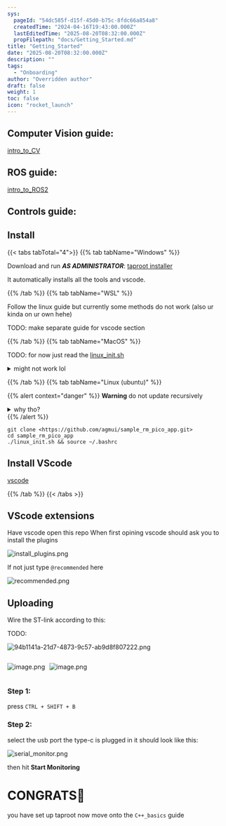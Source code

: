 ```yaml
---
sys:
  pageId: "54dc585f-d15f-45d0-b75c-8fdc66a854a8"
  createdTime: "2024-04-16T19:43:00.000Z"
  lastEditedTime: "2025-08-20T08:32:00.000Z"
  propFilepath: "docs/Getting_Started.md"
title: "Getting_Started"
date: "2025-08-20T08:32:00.000Z"
description: ""
tags:
  - "Onboarding"
author: "Overridden author"
draft: false
weight: 1
toc: false
icon: "rocket_launch"
---
```


## Computer Vision guide:

[intro_to_CV](https://agmui.github.io/notion2hugo_test/docs/guides/intro_to_cv/cv_setup/)

## ROS guide:

[intro_to_ROS2](https://agmui.github.io/notion2hugo_test/docs/guides/intro_to_ros2/getting-started-with-ros2/)

## Controls guide:

## Install

{{< tabs tabTotal="4">}}
{{% tab tabName="Windows" %}}

Download and run _**AS ADMINISTRATOR**_: [taproot installer](https://github.com/Thornbots/TeachingFreshies/releases/tag/1.0)

It automatically installs all the tools and vscode.

{{% /tab %}}
{{% tab tabName="WSL" %}}

Follow the linux guide but currently some methods do not work (also ur kinda on ur own hehe)

TODO: make separate guide for vscode section

{{% /tab %}}
{{% tab tabName="MacOS" %}}

TODO: for now just read the [linux_init.sh](https://github.com/agmui/sample_rm_pico_app/blob/main/linux_init.sh)

<details>
<summary>might not work lol</summary>

`brew install libusb pkg-config`

Next install: [vscode](https://code.visualstudio.com/Download)

</details>

{{% /tab %}}
{{% tab tabName="Linux (ubuntu)" %}}

{{% alert context="danger" %}}
**Warning** do not update recursively
<details>
<summary>why tho?</summary>
There are some submodules that may go on for a while (like tinyusb) and I highly
recommend you don't need to get them.
If you want to see what submodules I update just look in `linux_init.sh`
</details>
{{% /alert %}}

```shell
git clone <https://github.com/agmui/sample_rm_pico_app.git>
cd sample_rm_pico_app
./linux_init.sh && source ~/.bashrc
```

## Install VScode

[vscode](https://code.visualstudio.com/Download)

{{% /tab %}}
{{< /tabs >}}

## VScode extensions

Have vscode open this repo
When first opining vscode should ask you to install the plugins

![install_plugins.png](https://prod-files-secure.s3.us-west-2.amazonaws.com/d518164a-d88e-44d1-a4ee-3adb3bd8bce0/89bd30f0-1825-4e77-867b-0a41ce370880/install_plugins.png?X-Amz-Algorithm=AWS4-HMAC-SHA256&X-Amz-Content-Sha256=UNSIGNED-PAYLOAD&X-Amz-Credential=ASIAZI2LB466U3IXHVC4%2F20251014%2Fus-west-2%2Fs3%2Faws4_request&X-Amz-Date=20251014T012404Z&X-Amz-Expires=3600&X-Amz-Security-Token=IQoJb3JpZ2luX2VjEKj%2F%2F%2F%2F%2F%2F%2F%2F%2F%2FwEaCXVzLXdlc3QtMiJHMEUCIFNtHvRyJy5t%2FfgYRXofIg8vmwjTcFKx4MrnlAgf1o7iAiEA3fF2j%2BCsLW%2B955yyw6nrqRp093eBPsC3tH%2B%2B6d80ywQq%2FwMIURAAGgw2Mzc0MjMxODM4MDUiDLo6Xu6YzWtcRVLfbSrcA%2BKcumJnPA42f0QqC8hkoPfrwpgZ6AGG4MeUYdveQoOARlwb7oehCaiYtlvxNoS%2FdAfjcnHgYPSjBN4HGbUIAoAXSi9WE3nhlQ6iwPgaMLFCj9Ad6Q7DpYI%2FTuGdlT6uEVGMkJE6Bt%2Fx6fKd%2FpQpnwJrruF67XYpLKEdO0%2BuwnLshCCeN0HrwfHzb0gl4SRSEDWWyljD2G1IdI6uiv55%2BvYBN0bRO0xeSWFxlKfuekeCPsGy5b7N7w3Rjjvw%2BkzBGAWu5iwKrkwUJ1IN8zF0QAzPjDGZN6vnNO%2FczNRkk4QQcDdaSGnc5yROGX2nFiE0dGKsbLs0O7ddgtct9%2BVWM30%2FrkIWpqv6WVoAb8C1Ap5kHfPvHGr43AxnEStjAfTNYff3sw8YhHIHupZ7hXhIhwOTN1cWRMrJbF%2FuvYgGvwkNFSgoLyoDy3Yo%2B5ybO2C1iRY%2BquaXmpyGhar%2BW2qcfYL7kQw7NaVh0EkGJisL4HRuoU9zXSNIS9IPlzpYMH5NYJHvMLonXYN5EIcHwO%2Fep3O7bQJrtREQI6JnQzkOCfaV%2FlCIXnnFb9Jexf98DzIa6EjOz48Khb0exLvMz%2B86w0rdHMEN3AbfmkU1RHzi0ptarJUX%2FiIip389wsY8MP6ptscGOqUBh9p2yTC9PTyjkj1Mqt4OWVUNxT7LeAQg3cH4yQBgFRcIuwVspxX9zGMQ4Spg0GOjoOJ5okWasP%2FWONd5RNcpOu5eSd5fvHMy%2BHZdnD%2FTvW%2FOEzBtlxR23F18cMrTBmsW6neq1txxLvvp3qwKwUXDahdUuExeygDeuTgkN2Hy4yuGhs6jr5zkmd8oyfs5%2B9dpfzAXmfnxKs6mSC%2BSjO%2FVW7ejLdcZ&X-Amz-Signature=1ca641711df22dad8c0e2efd1531ab9131b2f6e557144d53d0a713cf4bb2b39b&X-Amz-SignedHeaders=host&x-amz-checksum-mode=ENABLED&x-id=GetObject)

If not just type `@recommended` here  

![recommended.png](https://prod-files-secure.s3.us-west-2.amazonaws.com/d518164a-d88e-44d1-a4ee-3adb3bd8bce0/61e661e9-5d85-4dfc-be0d-8d2097a5e793/recommended.png?X-Amz-Algorithm=AWS4-HMAC-SHA256&X-Amz-Content-Sha256=UNSIGNED-PAYLOAD&X-Amz-Credential=ASIAZI2LB466U3IXHVC4%2F20251014%2Fus-west-2%2Fs3%2Faws4_request&X-Amz-Date=20251014T012404Z&X-Amz-Expires=3600&X-Amz-Security-Token=IQoJb3JpZ2luX2VjEKj%2F%2F%2F%2F%2F%2F%2F%2F%2F%2FwEaCXVzLXdlc3QtMiJHMEUCIFNtHvRyJy5t%2FfgYRXofIg8vmwjTcFKx4MrnlAgf1o7iAiEA3fF2j%2BCsLW%2B955yyw6nrqRp093eBPsC3tH%2B%2B6d80ywQq%2FwMIURAAGgw2Mzc0MjMxODM4MDUiDLo6Xu6YzWtcRVLfbSrcA%2BKcumJnPA42f0QqC8hkoPfrwpgZ6AGG4MeUYdveQoOARlwb7oehCaiYtlvxNoS%2FdAfjcnHgYPSjBN4HGbUIAoAXSi9WE3nhlQ6iwPgaMLFCj9Ad6Q7DpYI%2FTuGdlT6uEVGMkJE6Bt%2Fx6fKd%2FpQpnwJrruF67XYpLKEdO0%2BuwnLshCCeN0HrwfHzb0gl4SRSEDWWyljD2G1IdI6uiv55%2BvYBN0bRO0xeSWFxlKfuekeCPsGy5b7N7w3Rjjvw%2BkzBGAWu5iwKrkwUJ1IN8zF0QAzPjDGZN6vnNO%2FczNRkk4QQcDdaSGnc5yROGX2nFiE0dGKsbLs0O7ddgtct9%2BVWM30%2FrkIWpqv6WVoAb8C1Ap5kHfPvHGr43AxnEStjAfTNYff3sw8YhHIHupZ7hXhIhwOTN1cWRMrJbF%2FuvYgGvwkNFSgoLyoDy3Yo%2B5ybO2C1iRY%2BquaXmpyGhar%2BW2qcfYL7kQw7NaVh0EkGJisL4HRuoU9zXSNIS9IPlzpYMH5NYJHvMLonXYN5EIcHwO%2Fep3O7bQJrtREQI6JnQzkOCfaV%2FlCIXnnFb9Jexf98DzIa6EjOz48Khb0exLvMz%2B86w0rdHMEN3AbfmkU1RHzi0ptarJUX%2FiIip389wsY8MP6ptscGOqUBh9p2yTC9PTyjkj1Mqt4OWVUNxT7LeAQg3cH4yQBgFRcIuwVspxX9zGMQ4Spg0GOjoOJ5okWasP%2FWONd5RNcpOu5eSd5fvHMy%2BHZdnD%2FTvW%2FOEzBtlxR23F18cMrTBmsW6neq1txxLvvp3qwKwUXDahdUuExeygDeuTgkN2Hy4yuGhs6jr5zkmd8oyfs5%2B9dpfzAXmfnxKs6mSC%2BSjO%2FVW7ejLdcZ&X-Amz-Signature=1d10a4b9275a1c3fa3fd9686a46779c75acfcebde2ddc49efb0d1426da864846&X-Amz-SignedHeaders=host&x-amz-checksum-mode=ENABLED&x-id=GetObject)

## Uploading

Wire the ST-link according to this:

TODO:

![94b1141a-21d7-4873-9c57-ab9d8f807222.png](https://prod-files-secure.s3.us-west-2.amazonaws.com/d518164a-d88e-44d1-a4ee-3adb3bd8bce0/e5fad17d-ab82-4300-9f4c-505ab4b1202c/94b1141a-21d7-4873-9c57-ab9d8f807222.png?X-Amz-Algorithm=AWS4-HMAC-SHA256&X-Amz-Content-Sha256=UNSIGNED-PAYLOAD&X-Amz-Credential=ASIAZI2LB466U3IXHVC4%2F20251014%2Fus-west-2%2Fs3%2Faws4_request&X-Amz-Date=20251014T012404Z&X-Amz-Expires=3600&X-Amz-Security-Token=IQoJb3JpZ2luX2VjEKj%2F%2F%2F%2F%2F%2F%2F%2F%2F%2FwEaCXVzLXdlc3QtMiJHMEUCIFNtHvRyJy5t%2FfgYRXofIg8vmwjTcFKx4MrnlAgf1o7iAiEA3fF2j%2BCsLW%2B955yyw6nrqRp093eBPsC3tH%2B%2B6d80ywQq%2FwMIURAAGgw2Mzc0MjMxODM4MDUiDLo6Xu6YzWtcRVLfbSrcA%2BKcumJnPA42f0QqC8hkoPfrwpgZ6AGG4MeUYdveQoOARlwb7oehCaiYtlvxNoS%2FdAfjcnHgYPSjBN4HGbUIAoAXSi9WE3nhlQ6iwPgaMLFCj9Ad6Q7DpYI%2FTuGdlT6uEVGMkJE6Bt%2Fx6fKd%2FpQpnwJrruF67XYpLKEdO0%2BuwnLshCCeN0HrwfHzb0gl4SRSEDWWyljD2G1IdI6uiv55%2BvYBN0bRO0xeSWFxlKfuekeCPsGy5b7N7w3Rjjvw%2BkzBGAWu5iwKrkwUJ1IN8zF0QAzPjDGZN6vnNO%2FczNRkk4QQcDdaSGnc5yROGX2nFiE0dGKsbLs0O7ddgtct9%2BVWM30%2FrkIWpqv6WVoAb8C1Ap5kHfPvHGr43AxnEStjAfTNYff3sw8YhHIHupZ7hXhIhwOTN1cWRMrJbF%2FuvYgGvwkNFSgoLyoDy3Yo%2B5ybO2C1iRY%2BquaXmpyGhar%2BW2qcfYL7kQw7NaVh0EkGJisL4HRuoU9zXSNIS9IPlzpYMH5NYJHvMLonXYN5EIcHwO%2Fep3O7bQJrtREQI6JnQzkOCfaV%2FlCIXnnFb9Jexf98DzIa6EjOz48Khb0exLvMz%2B86w0rdHMEN3AbfmkU1RHzi0ptarJUX%2FiIip389wsY8MP6ptscGOqUBh9p2yTC9PTyjkj1Mqt4OWVUNxT7LeAQg3cH4yQBgFRcIuwVspxX9zGMQ4Spg0GOjoOJ5okWasP%2FWONd5RNcpOu5eSd5fvHMy%2BHZdnD%2FTvW%2FOEzBtlxR23F18cMrTBmsW6neq1txxLvvp3qwKwUXDahdUuExeygDeuTgkN2Hy4yuGhs6jr5zkmd8oyfs5%2B9dpfzAXmfnxKs6mSC%2BSjO%2FVW7ejLdcZ&X-Amz-Signature=5e8247ca737e7c241e8b9d5c04884ff442551ebb2c18c3e186835bf92098f932&X-Amz-SignedHeaders=host&x-amz-checksum-mode=ENABLED&x-id=GetObject)

<div style="display: flex;flex-direction: row; column-gap:10px; justify-content: left;">
<div>

![image.png](https://prod-files-secure.s3.us-west-2.amazonaws.com/d518164a-d88e-44d1-a4ee-3adb3bd8bce0/210ecb78-1116-4d7b-b9b7-2292f66fa2c2/image.png?X-Amz-Algorithm=AWS4-HMAC-SHA256&X-Amz-Content-Sha256=UNSIGNED-PAYLOAD&X-Amz-Credential=ASIAZI2LB466ZXET5LWO%2F20251014%2Fus-west-2%2Fs3%2Faws4_request&X-Amz-Date=20251014T012409Z&X-Amz-Expires=3600&X-Amz-Security-Token=IQoJb3JpZ2luX2VjEKj%2F%2F%2F%2F%2F%2F%2F%2F%2F%2FwEaCXVzLXdlc3QtMiJHMEUCIQDbQcAkT1uAM6HyLFLUpo%2FrL%2B%2FGJ3Ov8UlqyO1EwiaFqQIgB6hMFpbyiKhClbqBmEInuGuwjZkOz9SAZEgOIXiIMY4q%2FwMIURAAGgw2Mzc0MjMxODM4MDUiDCVoDVnJHnOGdgUwfCrcAyVIVZBPq6fhpMFZky9hv6jBu6Tbhl3Z4XU3nVkkBDPLBDn91SmBVgQdgSDfkn6%2BdVhb7oa7jjoWcBO%2BAoIAUbyFrKgJ5Nt%2FSo0jtbfPiB4HZrhTRzWrGNMlO5Q03n8ExVpBdb1706mmyyLcc5Gro19%2FGoz%2F0aUO08oOBqfWuReBM0TQ5LsdupnhreOR%2Ba6WNN0%2BL1T2mTqUnuD9rqb3bSAsDOvuZyNAZM%2Bna7rPIppiI4S%2BPRnhEFgN7OVdJJYwyZVEXY0pfCCrR2L%2BUkiyFIby7DYcFfwkHmdjITLSXnNxo5boP6yeGturFasJ3UYdUGcBi20RD7u6pxQdhGWi9cK96%2FHRBnAn6LyJoSk6SGuygXGaPiVt0c2PQpzKJCAwbL6a%2BgKOCfMxQkjZ9KXK7beWGwBZALDy0TvsavOnR9yNU4eG67%2Fl%2FQn92YPCmB1Hjjwce8xdIoMPFjcmclX73nRpwZSgJLOru6fFd0km%2BuGqsPnQSYyA%2F1ZP9OkcJODwU%2F%2Fgg6k2oqonAdYdK0o%2FgPZvOpVlMRVj4EuOZQ5W4kvvHs%2BAHBZ5x7d865%2F0nEgVrvOm3f8YmHBE%2FGobJpFUMh59O0iqwUCO%2FTxLCgTd55uGED68o8s3m%2FDTYzMoMLWqtscGOqUBKboNDE4EpgtrYf9S70jlgmzAb2SL%2BUj1Tcy5pdShKV5ATZyBN%2Fm8%2FeRzAhodi9iryXBmk2qfa9SYly%2BIicgTZ9LPYSI1JOyi3Sqb%2F0vGaFTEAAi8HB9U6PErlN3JIzy7D9xwzeUpZIe2exULfYRyk%2FxSaz2nB%2FAG3EEAKZxYqHXDZYirFRMxoE3ZzT136Hgqq1rD%2FEeVbuM4oPag2%2Fm77CEIhJZt&X-Amz-Signature=c1b51c95ef9dc475f128373e494590986b827be3c0b388bd14457f23736b0076&X-Amz-SignedHeaders=host&x-amz-checksum-mode=ENABLED&x-id=GetObject)

</div>
<div>

![image.png](https://prod-files-secure.s3.us-west-2.amazonaws.com/d518164a-d88e-44d1-a4ee-3adb3bd8bce0/33a0fd0f-8ca6-4a86-8e09-26e95ded1fff/image.png?X-Amz-Algorithm=AWS4-HMAC-SHA256&X-Amz-Content-Sha256=UNSIGNED-PAYLOAD&X-Amz-Credential=ASIAZI2LB4666WCGAVCZ%2F20251014%2Fus-west-2%2Fs3%2Faws4_request&X-Amz-Date=20251014T012409Z&X-Amz-Expires=3600&X-Amz-Security-Token=IQoJb3JpZ2luX2VjEKj%2F%2F%2F%2F%2F%2F%2F%2F%2F%2FwEaCXVzLXdlc3QtMiJIMEYCIQCwOxKENAA7D2FDK4mkkuYDg4ik7tZ0xJGS2NBK7mfL4wIhAMIayZ%2Fa%2FuUb9r2VeW%2Fey5DmbJsyRzAXDHgHE8Ix1DCnKv8DCFEQABoMNjM3NDIzMTgzODA1Igw2rF1zwcI%2BmgMXr7Yq3AOrWMQqr1zksJeH6wlIbD36PYQoV6fF%2FILUdiL0eX68eDp2iHq74LfHRD182k8LRSvwgsrQC8ENCBvynsUH%2FmMg4fdchJheFWAbh8YWDf3hc6hNul9GnaSK%2FkhCy%2FwWWwQjwcdZCRe8OIyHbJ6QhugCxpHpO2MvoypbltJD2v1QQBqMD8XrvNWCXPqK%2BrJl2FWMhZTR18ybCshmhO5s78Pnh%2F5cDibanKTRCIEKlocmwqIvwPQGK73%2Fws0tX7MXlkGSRizN5itiBsx8CerdWAz%2Bb%2By2%2BP5k5yOthg1VfcHxJMB%2FGQ56WzDrmeqkS1gZNkbHHw9xG9b6xoalF5ssmSEGqUzcpw7jhU4bQIGxzO4eHkU%2BckETc9PZywN2zMLbUZR6pp7Ts7mmmVpNBCRKtxwHyz6xSNx1NvcsMeKU9qEjX9EmSOdz1kcg2RYFfE7Els1ElYVBvuNDfK6Uy02r1L%2FzQymMT9pvHa2o3coUQZKGHpr32rb7qbPjTxZFT9dC37ivMURcTxDGZPaA8rHv3w8qA0XM8lVHN71daCfQVS0mWwOZYmO210Aw0XPndz2bjvMFebXNipwq6SDb6bVCTYbA1kno%2BNSkhNaJeeqlt3z%2BVq9vI%2BjQtwIG9v4R%2BDDXqrbHBjqkAVwavUYVp9sFlhM4SVcNp6px%2FSJZo8Ea0BF1p8C4VdDvnM%2FwvchPDokrZbzt7TBp%2F0Ldq7eOYtuDXwy8J7a9Cd15imYIB6kL6OJ8OieALBSuspAXgrz8MtFW04pZrRpZa8ZylJyGV5AL9tOiViqsrZeFns1wpRC7chM0aALGiAGUDGmfZQQZe38pL9fp%2B3uphsdKUrMqFFy8EY8WChA8cjmlowoR&X-Amz-Signature=bc84bc806f602287772a8779b109dfead209d04ec53994537c50f572cde2e3aa&X-Amz-SignedHeaders=host&x-amz-checksum-mode=ENABLED&x-id=GetObject)

</div>
</div>

### Step 1:

press `CTRL + SHIFT + B`

### Step 2:

select the usb port the type-c is plugged in it should look like this:

![serial_monitor.png](https://prod-files-secure.s3.us-west-2.amazonaws.com/d518164a-d88e-44d1-a4ee-3adb3bd8bce0/f03f4774-05d4-4393-b6a0-d5efb6d315ab/serial_monitor.png?X-Amz-Algorithm=AWS4-HMAC-SHA256&X-Amz-Content-Sha256=UNSIGNED-PAYLOAD&X-Amz-Credential=ASIAZI2LB466U3IXHVC4%2F20251014%2Fus-west-2%2Fs3%2Faws4_request&X-Amz-Date=20251014T012404Z&X-Amz-Expires=3600&X-Amz-Security-Token=IQoJb3JpZ2luX2VjEKj%2F%2F%2F%2F%2F%2F%2F%2F%2F%2FwEaCXVzLXdlc3QtMiJHMEUCIFNtHvRyJy5t%2FfgYRXofIg8vmwjTcFKx4MrnlAgf1o7iAiEA3fF2j%2BCsLW%2B955yyw6nrqRp093eBPsC3tH%2B%2B6d80ywQq%2FwMIURAAGgw2Mzc0MjMxODM4MDUiDLo6Xu6YzWtcRVLfbSrcA%2BKcumJnPA42f0QqC8hkoPfrwpgZ6AGG4MeUYdveQoOARlwb7oehCaiYtlvxNoS%2FdAfjcnHgYPSjBN4HGbUIAoAXSi9WE3nhlQ6iwPgaMLFCj9Ad6Q7DpYI%2FTuGdlT6uEVGMkJE6Bt%2Fx6fKd%2FpQpnwJrruF67XYpLKEdO0%2BuwnLshCCeN0HrwfHzb0gl4SRSEDWWyljD2G1IdI6uiv55%2BvYBN0bRO0xeSWFxlKfuekeCPsGy5b7N7w3Rjjvw%2BkzBGAWu5iwKrkwUJ1IN8zF0QAzPjDGZN6vnNO%2FczNRkk4QQcDdaSGnc5yROGX2nFiE0dGKsbLs0O7ddgtct9%2BVWM30%2FrkIWpqv6WVoAb8C1Ap5kHfPvHGr43AxnEStjAfTNYff3sw8YhHIHupZ7hXhIhwOTN1cWRMrJbF%2FuvYgGvwkNFSgoLyoDy3Yo%2B5ybO2C1iRY%2BquaXmpyGhar%2BW2qcfYL7kQw7NaVh0EkGJisL4HRuoU9zXSNIS9IPlzpYMH5NYJHvMLonXYN5EIcHwO%2Fep3O7bQJrtREQI6JnQzkOCfaV%2FlCIXnnFb9Jexf98DzIa6EjOz48Khb0exLvMz%2B86w0rdHMEN3AbfmkU1RHzi0ptarJUX%2FiIip389wsY8MP6ptscGOqUBh9p2yTC9PTyjkj1Mqt4OWVUNxT7LeAQg3cH4yQBgFRcIuwVspxX9zGMQ4Spg0GOjoOJ5okWasP%2FWONd5RNcpOu5eSd5fvHMy%2BHZdnD%2FTvW%2FOEzBtlxR23F18cMrTBmsW6neq1txxLvvp3qwKwUXDahdUuExeygDeuTgkN2Hy4yuGhs6jr5zkmd8oyfs5%2B9dpfzAXmfnxKs6mSC%2BSjO%2FVW7ejLdcZ&X-Amz-Signature=c40da1bd30e485f08dc6cf2304ed8c69b586dac0084648f868c3baa68fe9bcee&X-Amz-SignedHeaders=host&x-amz-checksum-mode=ENABLED&x-id=GetObject)

then hit **Start Monitoring**

# CONGRATS🎉

you have set up taproot now move onto the `C++_basics` guide
